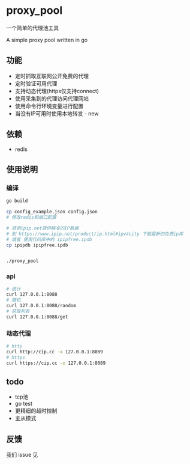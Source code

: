 # proxy_pool

一个简单的代理池工具

A simple proxy pool written in go

## 功能

 - 定时抓取互联网公开免费的代理
 - 定时验证可用代理
 - 支持动态代理(https仅支持connect)
 - 使用采集到的代理访问代理网站
 - 使用命令行环境变量进行配置
 - 当没有IP可用时使用本地转发 - new

## 依赖

 - redis

## 使用说明

### 编译

```bash
go build

cp config_example.json config.json
# 修改redis和端口配置

# 感谢ipip.net提供精准的IP数据
# 到 https://www.ipip.net/product/ip.html#ipv4city 下载最新的免费ip库
# 或者 使用代码库中的 ipipfree.ipdb
cp ipipdb ipipfree.ipdb


./proxy_pool
```

### api

```bash
# 统计
curl 127.0.0.1:8088
# 随机
curl 127.0.0.1:8088/random
# 获取列表
curl 127.0.0.1:8088/get
```

### 动态代理

```bash
# http
curl http://cip.cc -x 127.0.0.1:8089
# https
curl https://cip.cc -x 127.0.0.1:8089
```

## todo

 - tcp池
 - go test
 - 更精细的超时控制
 - 主从模式

## 反馈

我们 issue 见

